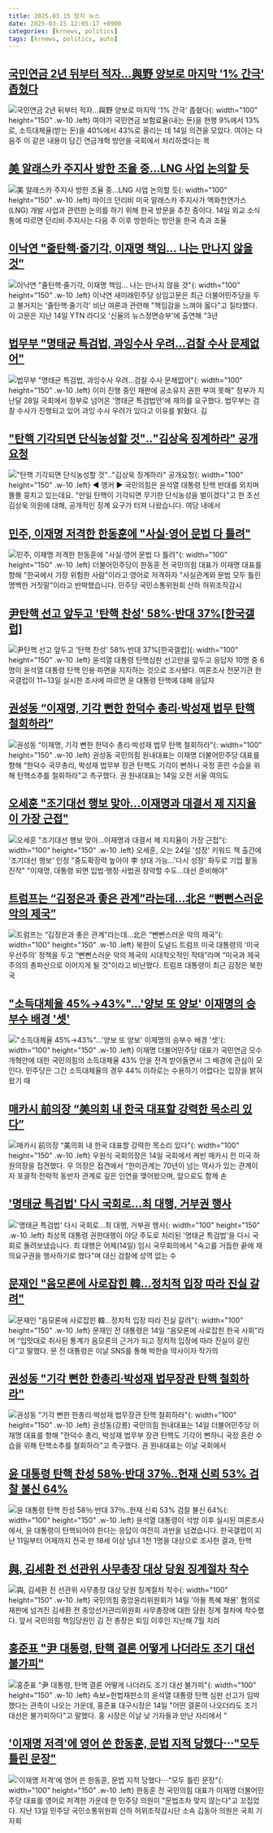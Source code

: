 ```yaml
---
title: 2025.03.15 정치 뉴스
date: 2025-03-15 12:05:17 +0900
categories: [krnews, politics]
tags: [krnews, politics, auto]
---
```

## [국민연금 2년 뒤부터 적자…與野 양보로 마지막 '1% 간극' 좁혔다](https://n.news.naver.com/mnews/article/015/0005106258)

![국민연금 2년 뒤부터 적자…與野 양보로 마지막 '1% 간극' 좁혔다](https://mimgnews.pstatic.net/image/origin/015/2025/03/14/5106258.jpg?type=nf220_150){: width="100" height="150" .w-10 .left}
여야가 국민연금 보험료율(내는 돈)을 현행 9%에서 13%로, 소득대체율(받는 돈)을 40%에서 43%로 올리는 데 14일 의견을 모았다. 여야는 다음주 이 같은 내용이 담긴 연금개혁 방안을 국회에서 처리하겠다는 목

## [美 알래스카 주지사 방한 조율 중…LNG 사업 논의할 듯](https://n.news.naver.com/mnews/article/003/0013120120)

![美 알래스카 주지사 방한 조율 중…LNG 사업 논의할 듯](https://mimgnews.pstatic.net/image/origin/003/2025/03/14/13120120.jpg?type=nf220_150){: width="100" height="150" .w-10 .left}
마이크 던리비 미국 알래스카 주지사가 액화천연가스(LNG) 개발 사업과 관련한 논의를 하기 위해 한국 방문을 추진 중이다. 14일 외교 소식통에 따르면 던리비 주지사는 다음 주 이후 방한하는 방안을 한국 측과 조율

## [이낙연 "줄탄핵·줄기각, 이재명 책임… 나는 만나지 않을 것"](https://n.news.naver.com/mnews/article/656/0000124752)

![이낙연 "줄탄핵·줄기각, 이재명 책임… 나는 만나지 않을 것"](https://mimgnews.pstatic.net/image/origin/656/2025/03/15/124752.jpg?type=nf220_150){: width="100" height="150" .w-10 .left}
이낙연 새미래민주당 상임고문은 최근 더불어민주당을 두고 불거지는 '줄탄핵·줄기각' 비난 여론과 관련해 "책임감을 느껴야 옳다"고 질타했다. 이 고문은 지난 14일 YTN 라디오 '신율의 뉴스정면승부'에 출연해 "3년

## [법무부 "명태균 특검법, 과잉수사 우려…검찰 수사 문제없어"](https://n.news.naver.com/mnews/article/629/0000372574)

![법무부 "명태균 특검법, 과잉수사 우려…검찰 수사 문제없어"](https://mimgnews.pstatic.net/image/origin/629/2025/03/14/372574.jpg?type=nf220_150){: width="100" height="150" .w-10 .left}
이미 진행 중인 재판에 공소유지 권한 부여 못해" 정부가 지난달 28일 국회에서 정부로 넘어온 '명태균 특검법안'에 재의를 요구했다. 법무부는 검찰 수사가 진행되고 있어 과잉 수사 우려가 있다고 이유를 밝혔다. 김

## ["탄핵 기각되면 단식농성할 것"‥"김상욱 징계하라" 공개요청](https://n.news.naver.com/mnews/article/214/0001411297)

!["탄핵 기각되면 단식농성할 것"‥"김상욱 징계하라" 공개요청](https://mimgnews.pstatic.net/image/origin/214/2025/03/14/1411297.jpg?type=nf220_150){: width="100" height="150" .w-10 .left}
◀ 앵커 ▶ 국민의힘은 윤석열 대통령 탄핵 반대를 외치며 똘똘 뭉치고 있는데요. "만일 탄핵이 기각되면 무기한 단식농성을 벌이겠다"고 한 초선 김상욱 의원에 대해, 공개적인 징계 요구가 터져 나왔습니다. 여당 내에서

## [민주, 이재명 저격한 한동훈에 "사실·영어 문법 다 틀려"](https://n.news.naver.com/mnews/article/057/0001876487)

![민주, 이재명 저격한 한동훈에 "사실·영어 문법 다 틀려"](https://mimgnews.pstatic.net/image/origin/057/2025/03/14/1876487.jpg?type=nf220_150){: width="100" height="150" .w-10 .left}
더불어민주당이 한동훈 전 국민의힘 대표가 이재명 대표를 향해 "한국에서 가장 위험한 사람"이라고 영어로 저격하자 "사실관계와 문법 모두 틀린 명백한 거짓말"이라고 반박했습니다. 민주당 국민소통위원회 산하 허위조작감시

## [尹탄핵 선고 앞두고 '탄핵 찬성' 58%·반대 37%[한국갤럽]](https://n.news.naver.com/mnews/article/018/0005962619)

![尹탄핵 선고 앞두고 '탄핵 찬성' 58%·반대 37%[한국갤럽]](https://mimgnews.pstatic.net/image/origin/018/2025/03/14/5962619.jpg?type=nf220_150){: width="100" height="150" .w-10 .left}
윤석열 대통령 탄핵심판 선고만을 앞두고 응답자 10명 중 6명이 윤석열 대통령 탄핵 인용·파면을 지지하는 것으로 조사됐다. 여론조사 전문기관 한국갤럽이 11~13일 실시한 조사에 따르면 윤 대통령 탄핵에 대해 응답자

## [권성동 “이재명, 기각 뻔한 한덕수 총리·박성재 법무 탄핵 철회하라”](https://n.news.naver.com/mnews/article/009/0005458699)

![권성동 “이재명, 기각 뻔한 한덕수 총리·박성재 법무 탄핵 철회하라”](https://mimgnews.pstatic.net/image/origin/009/2025/03/14/5458699.jpg?type=nf220_150){: width="100" height="150" .w-10 .left}
권성동 국민의힘 원내대표는 이재명 더불어민주당 대표를 향해 “한덕수 국무총리, 박성재 법무부 장관 탄핵도 기각이 뻔하니 국정 혼란 수습을 위해 탄핵소추를 철회하라”고 촉구했다. 권 원내대표는 14일 오전 서울 여의도

## [오세훈 "조기대선 행보 맞아…이재명과 대결서 제 지지율이 가장 근접"](https://n.news.naver.com/mnews/article/586/0000099245)

![오세훈 "조기대선 행보 맞아…이재명과 대결서 제 지지율이 가장 근접"](https://mimgnews.pstatic.net/image/origin/586/2025/03/14/99245.jpg?type=nf220_150){: width="100" height="150" .w-10 .left}
오세훈, 오는 24일 '성장' 키워드 책 출간에 '조기대선 행보' 인정 "중도확장력 높아야 李 상대 가능…'다시 성장' 화두로 기업 활동 진작" "이재명, 대통령 되면 입법·행정·사법권 장악할 수도…대선 준비해야"

## [트럼프는 “김정은과 좋은 관계”라는데…北은 “뻔뻔스러운 악의 제국”](https://n.news.naver.com/mnews/article/023/0003893651)

![트럼프는 “김정은과 좋은 관계”라는데…北은 “뻔뻔스러운 악의 제국”](https://mimgnews.pstatic.net/image/origin/023/2025/03/15/3893651.jpg?type=nf220_150){: width="100" height="150" .w-10 .left}
북한이 도널드 트럼프 미국 대통령의 ‘미국 우선주의’ 정책을 두고 “뻔뻔스러운 악의 제국의 시대착오적인 작태”라며 “미국과 제국주의의 총파산으로 이어지게 될 것”이라고 비난했다. 트럼프 대통령이 최근 김정은 북한 국

## ["소득대체율 45%→43%"...'양보 또 양보' 이재명의 승부수 배경 '셋'](https://n.news.naver.com/mnews/article/008/0005166025)

!["소득대체율 45%→43%"...'양보 또 양보' 이재명의 승부수 배경 '셋'](https://mimgnews.pstatic.net/image/origin/008/2025/03/14/5166025.jpg?type=nf220_150){: width="100" height="150" .w-10 .left}
이재명 더불어민주당 대표가 국민연금 모수개혁안에 대한 국민의힘의 소득대체율 43% 안을 전격 받아들면서 그 배경에 관심이 모인다. 민주당은 그간 소득대체율의 경우 44% 이하로는 수용하기 어렵다는 입장을 밝혀왔기 때

## [매카시 前의장 “美의회 내 한국 대표할 강력한 목소리 있다”](https://n.news.naver.com/mnews/article/005/0001763133)

![매카시 前의장 “美의회 내 한국 대표할 강력한 목소리 있다”](https://mimgnews.pstatic.net/image/origin/005/2025/03/14/1763133.jpg?type=nf220_150){: width="100" height="150" .w-10 .left}
우원식 국회의장은 14일 국회에서 케빈 매카시 전 미국 하원의장을 접견했다. 우 의장은 접견에서 “한미관계는 70년이 넘는 역사가 있는 관계이자 포괄적·전략적 동반자 관계로 깊은 인연을 맺어왔으며, 앞으로도 함께 손

## ['명태균 특검법' 다시 국회로…최 대행, 거부권 행사](https://n.news.naver.com/mnews/article/422/0000721439)

!['명태균 특검법' 다시 국회로…최 대행, 거부권 행사](https://mimgnews.pstatic.net/image/origin/422/2025/03/15/721439.jpg?type=nf220_150){: width="100" height="150" .w-10 .left}
최상목 대통령 권한대행이 야당 주도로 처리된 '명태균 특검법'을 다시 국회로 돌려보냈습니다. 최 대행은 어제(14일) 임시 국무회의에서 "숙고를 거듭한 끝에 재의요구권을 행사하기로 했다"며 대신 검찰에 성역 없는 수

## [문재인 "음모론에 사로잡힌 韓...정치적 입장 따라 진실 갈려"](https://n.news.naver.com/mnews/article/018/0005962839)

![문재인 "음모론에 사로잡힌 韓...정치적 입장 따라 진실 갈려"](https://mimgnews.pstatic.net/image/origin/018/2025/03/14/5962839.jpg?type=nf220_150){: width="100" height="150" .w-10 .left}
문재인 전 대통령은 14일 “음모론에 사로잡힌 한국 사회”라며 “입맛대로 취사된 통계가 음모론의 근거가 되고 정치적 입장에 따라 진실이 갈린다”고 말했다. 문 전 대통령은 이날 SNS를 통해 박한슬 약사이자 작가의

## [권성동 "기각 뻔한 한총리·박성재 법무장관 탄핵 철회하라"](https://n.news.naver.com/mnews/article/654/0000110700)

![권성동 "기각 뻔한 한총리·박성재 법무장관 탄핵 철회하라"](https://mimgnews.pstatic.net/image/origin/654/2025/03/14/110700.jpg?type=nf220_150){: width="100" height="150" .w-10 .left}
권성동(강릉) 국민의힘 원내대표는 14일 더불어민주당 이재명 대표를 향해 "한덕수 총리, 박성재 법무부 장관 탄핵도 기각이 뻔하니 국정 혼란 수습을 위해 탄핵소추를 철회하라"고 촉구했다. 권 원내대표는 이날 국회에서

## [윤 대통령 탄핵 찬성 58％·반대 37％‥헌재 신뢰 53% 검찰 불신 64%](https://n.news.naver.com/mnews/article/214/0001411190)

![윤 대통령 탄핵 찬성 58％·반대 37％‥헌재 신뢰 53% 검찰 불신 64%](https://mimgnews.pstatic.net/image/origin/214/2025/03/14/1411190.jpg?type=nf220_150){: width="100" height="150" .w-10 .left}
윤석열 대통령이 석방 이후 실시된 여론조사에서, 윤 대통령이 탄핵되어야 한다는 응답이 여전히 과반을 넘겼습니다. 한국갤럽이 지난 11일부터 어제까지 전국 만 18세 이상 남녀 1천 1명을 대상으로 조사한 결과, 탄핵

## [與, 김세환 전 선관위 사무총장 대상 당원 징계절차 착수](https://n.news.naver.com/mnews/article/277/0005561085)

![與, 김세환 전 선관위 사무총장 대상 당원 징계절차 착수](https://mimgnews.pstatic.net/image/origin/277/2025/03/14/5561085.jpg?type=nf220_150){: width="100" height="150" .w-10 .left}
국민의힘 중앙윤리위원회가 14일 '아들 특혜 채용' 혐의로 재판에 넘겨진 김세환 전 중앙선거관리위원회 사무총장에 대한 당원 징계 절차에 착수했다. 앞서 국민의힘 책임당원인 김 전 총장은 퇴임 이후인 지난해 7월 치러

## [홍준표 "尹 대통령, 탄핵 결론 어떻게 나더라도 조기 대선 불가피"](https://n.news.naver.com/mnews/article/087/0001104107)

![홍준표 "尹 대통령, 탄핵 결론 어떻게 나더라도 조기 대선 불가피"](https://mimgnews.pstatic.net/image/origin/087/2025/03/14/1104107.jpg?type=nf220_150){: width="100" height="150" .w-10 .left}
속보=헌법재판소의 윤석열 대통령 탄핵 심판 선고가 임박했다는 관측이 나오는 가운데, 홍준표 대구시장은 14일 "어떤 결론이 나오더라도 조기 대선은 불가피하다"고 말했다. 홍 시장은 이날 낮 기자들과 만난 자리에서 "

## ['이재명 저격'에 영어 쓴 한동훈, 문법 지적 당했다⋯"모두 틀린 문장"](https://n.news.naver.com/mnews/article/031/0000916192)

!['이재명 저격'에 영어 쓴 한동훈, 문법 지적 당했다⋯"모두 틀린 문장"](https://mimgnews.pstatic.net/image/origin/031/2025/03/14/916192.jpg?type=nf220_150){: width="100" height="150" .w-10 .left}
한동훈 전 국민의힘 대표가 이재명 더불어민주당 대표를 영어로 저격한 가운데 한 민주당 의원이 "문법조차 맞지 않는다"고 꼬집었다. 지난 13일 민주당 국민소통위원회 산하 허위조작감시단 소속 김동아 의원은 국회 기자회

